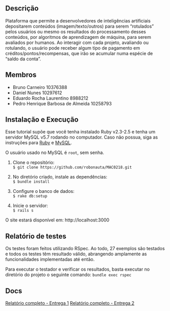 ## Descrição
Plataforma que permite a desenvolvedores de inteligências artificiais depositarem conteúdos (imagem/texto/outros) para serem “rotulados” pelos usuários ou mesmo os resultados do processamento desses conteúdos, por algoritmos de aprendizagem de máquina, para serem avaliados por humanos. Ao interagir com cada projeto, avaliando ou rotulando, o usuário pode receber algum tipo de pagamento em créditos/pontos/recompensas, que irão se acumular numa espécie de “saldo da conta”.

## Membros
- Bruno Carneiro 10376388
- Daniel Nunes 10297612
- Eduardo Rocha Laurentino 8988212
- Pedro Henrique Barbosa de Almeida 10258793

## Instalação e Execução
Esse tutorial supõe que você tenha instalado Ruby v2.3-2.5 e tenha um servidor MySQL v5.7 rodando no computador. Caso não possua, siga as instruções para [Ruby](https://www.ruby-lang.org/pt/documentation/installation/) e [MySQL](https://dev.mysql.com/doc/mysql-installation-excerpt/5.7/en/).

O usuário usado no MySQL é ```root```, sem senha.

1. Clone o repositório:  
```$ git clone https://github.com/robonauta/MAC0218.git```

2. No diretório criado, instale as dependências:   
```$ bundle install```

3. Configure o banco de dados:  
```$ rake db:setup```

4. Inicie o servidor:  
```$ rails s```

O site estará disponível em: http://localhost:3000

## Relatório de testes
Os testes foram feitos utilizando RSpec. Ao todo, 27 exemplos são testados e todos os testes têm resultado válido, abrangendo amplamente as funcionalidades implementadas até então. 

Para executar o testador e verificar os resultados, basta executar no diretório do projeto o seguinte comando:
	```bundle exec rspec```

## Docs
[Relatório completo - Entrega 1](https://github.com/robonauta/MAC0218/blob/master/docs/Relatorios/Monolito%20-%20relatório.pdf)
[Relatório completo - Entrega 2]()
